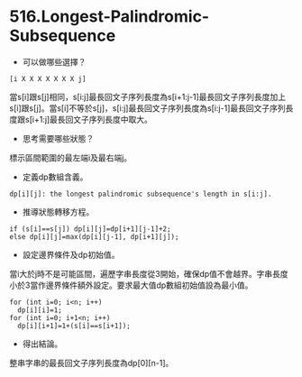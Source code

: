 # 516.Longest-Palindromic-Subsequence

- 可以做哪些選擇？

```
[i X X X X X X X j]
```

當s[i]跟s[j]相同，s[i:j]最長回文子序列長度為s[i+1:j-1]最長回文子序列長度加上s[i]跟s[j]。當s[i]不等於s[j]，s[i:j]最長回文子序列長度為s[i:j-1]最長回文子序列長度跟s[i+1:j]最長回文子序列長度中取大。

- 思考需要哪些狀態？

標示區間範圍的最左端i及最右端j。

- 定義dp數組含義。

```
dp[i][j]: the longest palindromic subsequence's length in s[i:j].
```

- 推導狀態轉移方程。

```
if (s[i]==s[j]) dp[i][j]=dp[i+1][j-1]+2;
else dp[i][j]=max(dp[i][j-1], dp[i+1][j]);
```

- 設定邊界條件及dp初始值。

當i大於j時不是可能區間，遍歷字串長度從3開始，確保dp值不會越界。字串長度小於3當作邊界條件額外設定。要求最大值dp數組初始值設為最小值。

```
for (int i=0; i<n; i++)
  dp[i][i]=1;
for (int i=0; i+1<n; i++)
  dp[i][i+1]=1+(s[i]==s[i+1]);
```

- 得出結論。

整串字串的最長回文子序列長度為dp[0][n-1]。
